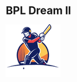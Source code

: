 # BPL Dream ll

<img style="margin: auto auto;" src="./src/assets/logo-footer.png" alt="bpl dream 11 logo"/>
